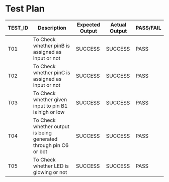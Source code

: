# Test Plan


| TEST_ID | Description | Expected Output | Actual Output | PASS/FAIL | 
| ----- | --------------| --------------- | --------------|-----------|
| T01 | To Check whether pinB is assigned as input or not | SUCCESS | SUCCESS | PASS |
| T02 | To Check whether pinC is assigned as input or not | SUCCESS | SUCCESS| PASS |
| T03 | To Check whether given input to pin B1 is high or low | SUCCESS | SUCCESS | PASS |
| T04 | To Check whether output is being generated through pin C6 or bot | SUCCESS | SUCCESS | PASS |
| T05 | To Check whether LED is glowing or not | SUCCESS | SUCCESS | PASS |


